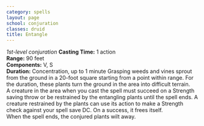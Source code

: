 ```yaml
---
category: spells
layout: page
school: conjuration
classes: druid
title: Entangle 
---
```

_1st-level conjuration_ 
**Casting Time:** 1 action    
**Range:** 90 feet    
**Components:** V, S    
**Duration:** Concentration, up to 1 minute 
Grasping weeds and vines sprout from the ground in a 20-foot square starting from a point within range. For the duration, these plants turn the ground in the area into difficult terrain.    
A creature in the area when you cast the spell must succeed on a Strength saving throw or be restrained by the entangling plants until the spell ends. A creature restrained by the plants can use its action to make a Strength check against your spell save DC. On a success, it frees itself.    
When the spell ends, the conjured plants wilt away. 